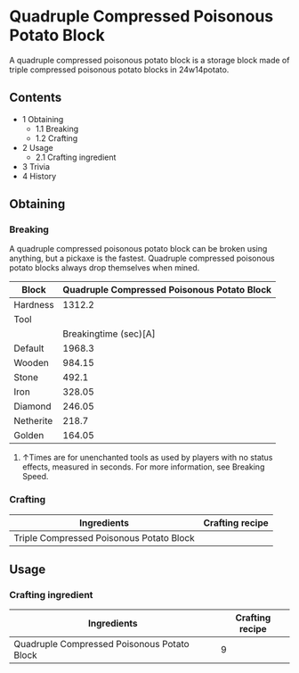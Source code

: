 # Quadruple Compressed Poisonous Potato Block
A quadruple compressed poisonous potato block is a storage block made of triple compressed poisonous potato blocks in 24w14potato.

## Contents
- 1 Obtaining
	- 1.1 Breaking
	- 1.2 Crafting
- 2 Usage
	- 2.1 Crafting ingredient
- 3 Trivia
- 4 History

## Obtaining
### Breaking
A quadruple compressed poisonous potato block can be broken using anything, but a pickaxe is the fastest. Quadruple compressed poisonous potato blocks always drop themselves when mined.

| Block     | Quadruple Compressed Poisonous Potato Block |
|-----------|---------------------------------------------|
| Hardness  | 1312.2                                      |
| Tool      |                                             |
|           | Breakingtime (sec)[A]                       |
| Default   | 1968.3                                      |
| Wooden    | 984.15                                      |
| Stone     | 492.1                                       |
| Iron      | 328.05                                      |
| Diamond   | 246.05                                      |
| Netherite | 218.7                                       |
| Golden    | 164.05                                      |

1. ↑Times are for unenchanted tools as used by players with no status effects, measured in seconds. For more information, see Breaking Speed.

### Crafting
| Ingredients                              | Crafting recipe |
|------------------------------------------|-----------------|
| Triple Compressed Poisonous Potato Block |                 |

## Usage
### Crafting ingredient
| Ingredients                                 | Crafting recipe |
|---------------------------------------------|-----------------|
| Quadruple Compressed Poisonous Potato Block | 9               |

